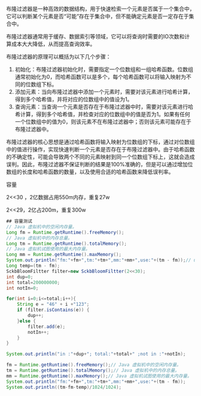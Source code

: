 布隆过滤器是一种高效的数据结构，用于快速检索一个元素是否属于一个集合中，它可以判断某个元素是否“可能”存在于集合中，但不能确定元素是否一定存在于集合中。

布隆过滤器通常用于缓存、数据索引等领域，它可以将查询时需要的IO次数和计算成本大大降低，从而提高查询效率。



布隆过滤器的原理可以概括为以下几个步骤：

1. 初始化：布隆过滤器初始化时，需要指定一个位数组和一组哈希函数。位数组通常初始化为0，而哈希函数可以是多个，每个哈希函数可以将输入映射为不同的位数组下标。
2. 添加元素：当向布隆过滤器中添加一个元素时，需要对该元素进行哈希计算，得到多个哈希值，并将对应的位数组中的值设为1。
3. 查询元素：当查询一个元素是否存在于布隆过滤器中时，需要对该元素进行哈希计算，得到多个哈希值，并检查对应的位数组中的值是否为1。如果有任何一个位数组中的值为0，则该元素不在布隆过滤器中；否则该元素可能存在于布隆过滤器中。

布隆过滤器的核心思想是通过哈希函数将输入映射为位数组的下标，通过对位数组中的值进行操作，实现快速判断一个元素是否存在于布隆过滤器中。由于哈希函数的不确定性，可能会导致两个不同的元素映射到同一个位数组下标上，这就会造成误判。因此，布隆过滤器不保证判断的结果是100%准确的，但是可以通过增加位数组的长度和哈希函数的数量，以及使用合适的哈希函数来降低误判率。



容量

2<<30 ，2亿数据占用550m内存，重复27w

2<<29，2亿占200m，重复300w





```java
## 容量测试
// Java 虚拟机中的空闲内存量。
Long fm = Runtime.getRuntime().freeMemory();
// Java 虚拟机中的内存总量。
Long tm = Runtime.getRuntime().totalMemory();
// Java 虚拟机试图使用的最大内存量。
Long mm = Runtime.getRuntime().maxMemory();
System.out.println("fm:"+fm+",tm:"+tm+",mm:"+mm+",use:"+(tm - fm));// used在用内存);
Long temp=(tm - fm);
SckbBloomFiltter filter=new SckbBloomFiltter(2<<30);
int dup=0;
int total=200000000;
int notIn=0;

for(int i=0;i<=total;i++){
    String e = "46" + i +"123";
    if (filter.isContains(e)) {
        dup++;
    }else {
        filter.add(e);
        notIn++;
    }
}

System.out.println("in :"+dup+"; total:"+total+" ;not in :"+notIn);

fm = Runtime.getRuntime().freeMemory();// Java 虚拟机中的空闲内存量。
tm = Runtime.getRuntime().totalMemory();// Java 虚拟机中的内存总量。
mm = Runtime.getRuntime().maxMemory();// Java 虚拟机试图使用的最大内存量。
System.out.println("fm:"+fm+",tm:"+tm+",mm:"+mm+",use:"+(tm - fm));
System.out.println((tm-fm-temp)/1024/1024);
```

